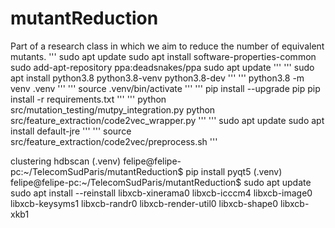 # mutantReduction
Part of a research class in which we aim to reduce the number of equivalent mutants.
'''
sudo apt update
sudo apt install software-properties-common
sudo add-apt-repository ppa:deadsnakes/ppa
sudo apt update
'''
'''
sudo apt install python3.8 python3.8-venv python3.8-dev
'''
'''
python3.8 -m venv .venv
'''
'''
source .venv/bin/activate
'''
'''
pip install --upgrade pip
pip install -r requirements.txt
'''
'''
python src/mutation_testing/mutpy_integration.py
python src/feature_extraction/code2vec_wrapper.py
'''
'''
sudo apt update
sudo apt install default-jre
'''
'''
source src/feature_extraction/code2vec/preprocess.sh
'''

clustering hdbscan
(.venv) felipe@felipe-pc:~/TelecomSudParis/mutantReduction$ pip install pyqt5
(.venv) felipe@felipe-pc:~/TelecomSudParis/mutantReduction$ sudo apt update
sudo apt install --reinstall libxcb-xinerama0 libxcb-icccm4 libxcb-image0 libxcb-keysyms1 libxcb-randr0 libxcb-render-util0 libxcb-shape0 libxcb-xkb1
